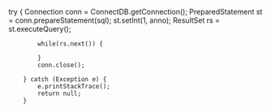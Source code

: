 try {
			Connection conn = ConnectDB.getConnection();
			PreparedStatement st = conn.prepareStatement(sql);
			st.setInt(1, anno);
			ResultSet rs = st.executeQuery();
			
			while(rs.next()) {
				
			}
			conn.close();
			
		} catch (Exception e) {
			e.printStackTrace();
			return null;
		}